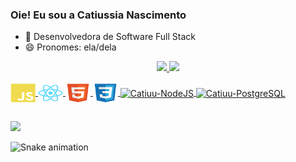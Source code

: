 ### Oie! Eu sou a Catiussia Nascimento


- 🔭 Desenvolvedora de Software Full Stack
- 😄 Pronomes: ela/dela

<div align="center">
  <a href="https://github.com/catiuu">
  <img height="180em" src="https://github-readme-stats.vercel.app/api?username=catiuu&show_icons=true&theme=dracula&include_all_commits=true&count_private=true"/>
  <img height="180em" src="https://github-readme-stats.vercel.app/api/top-langs/?username=catiuu&layout=compact&langs_count=7&theme=dracula"/>
</div>

<div style="display: inline_block"><br>
  <img align="center" alt="Catiuu-Js" height="30" width="40" src="https://raw.githubusercontent.com/devicons/devicon/master/icons/javascript/javascript-plain.svg">
  <img align="center" alt="Catiuu-React" height="30" width="40" src="https://raw.githubusercontent.com/devicons/devicon/master/icons/react/react-original.svg">
  <img align="center" alt="Catiuu-HTML" height="30" width="40" src="https://raw.githubusercontent.com/devicons/devicon/master/icons/html5/html5-original.svg">
  <img align="center" alt="Catiuu-CSS" height="30" width="40" src="https://raw.githubusercontent.com/devicons/devicon/master/icons/css3/css3-original.svg">
  <img align="center" alt="Catiuu-NodeJS" height="30" width="40" src="https://cdn.jsdelivr.net/gh/devicons/devicon/icons/nodejs/nodejs-original.svg" />
  <img align="center" alt="Catiuu-PostgreSQL" height="30" width="40" src="https://cdn.jsdelivr.net/gh/devicons/devicon/icons/postgresql/postgresql-original.svg" />
</div>

##

<div> 
  <a href="https://www.linkedin.com/in/catiussia-nascimento/" target="_blank"><img src="https://img.shields.io/badge/-LinkedIn-%230077B5?style=for-the-badge&logo=linkedin&logoColor=white" target="_blank"></a> 
 
  ![Snake animation](https://github.com/catiuu/catiuu/blob/output/github-contribution-grid-snake.svg)
 
</div>
